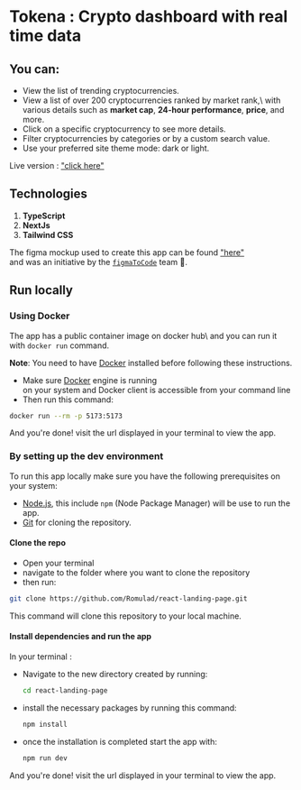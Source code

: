 # Tokena : Crypto dashboard with real time data

## You can:
- View the list of trending cryptocurrencies.
- View a list of over 200 cryptocurrencies ranked by market rank,\ 
with various details such as **market cap**, **24-hour performance**, **price**, and more.
- Click on a specific cryptocurrency to see more details.
- Filter cryptocurrencies by categories or by a custom search value.
- Use your preferred site theme mode: dark or light.

Live version : ["click here"](https://tokena-ro.vercel.app)

## Technologies
1. **TypeScript**
2. **NextJs**
3. **Tailwind CSS**

The figma mockup used to create this app can be found ["here"](https://www.figma.com/design/FHEN8l5THsabutI06zIgON/Tokena?node-id=0-1&t=OqqOP4nhxQQGVZ78-1)\
and was an initiative by the [`figmaToCode`](https://www.figmatocodechallenge.com) team 🙏.

## Run locally

### Using Docker
The app has a public container image on docker hub\ 
and you can run it with `docker run` command.

**Note**: You need to have [Docker](https://www.docker.com/products/docker-desktop/) installed before following these instructions.

- Make sure [Docker](https://www.docker.com/products/docker-desktop/) engine is running\
on your system and Docker client is accessible from your command line
- Then run this command:
```bash
docker run --rm -p 5173:5173 
```
And you're done! visit the url displayed in your terminal to view the app.

### By setting up the dev environment
To run this app locally make sure you have the following prerequisites on your system:
- [Node.js](https://nodejs.org/en/download/current), this include `npm` (Node Package Manager) will be use to run the app. 
- [Git](https://git-scm.com/downloads) for cloning the repository. 

#### Clone the repo
- Open your terminal
- navigate to the folder where you want to clone the repository
- then run:
```bash
git clone https://github.com/Romulad/react-landing-page.git
```
This command will clone this repository to your local machine.

#### Install dependencies and run the app
In your terminal :
- Navigate to the new directory created by running:
  ```bash
  cd react-landing-page
  ```
- install the necessary packages by running this command:
  ```bash
  npm install
  ```
- once the installation is completed start the app with:
  ```bash
  npm run dev
  ```

And you're done! visit the url displayed in your terminal to view the app.